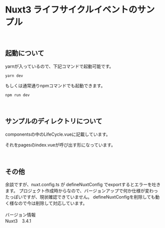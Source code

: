 # Nuxt3 ライフサイクルイベントのサンプル
<br>

## 起動について
yarnが入っているので、下記コマンドで起動可能です。

```
yarn dev
```

もしくは通常通りnpmコマンドでも起動できます。
```
npm run dev
```
<br>

## サンプルのディレクトリについて
componentsの中のLifeCycle.vueに記載しています。

それをpagesのindex.vueが呼び出す形になっています。

<br>

## その他
余談ですが、nuxt.config.ts が defineNuxtConfig でexportするとエラーを吐きます。
プロジェクト作成時からなので、バージョンアップで何か仕様が変わったっぽいですが、現状確認できていません。
defineNuxtConfigを削除しても動く様なので今は削除して対応しています。
<br><br>
バージョン情報<br>
Nuxt3　3.4.1
